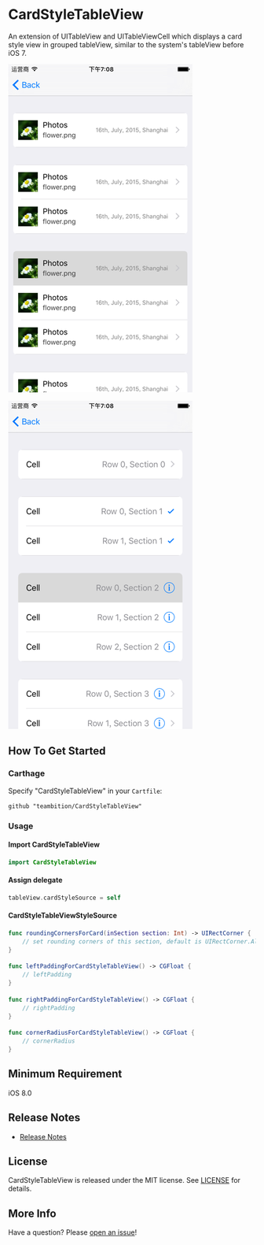 # CardStyleTableView
An extension of UITableView and UITableViewCell which displays a card style view in grouped tableView, similar to the system's tableView before iOS 7.

![Screenshot](Screenshots/Screenshot-1.png "Screenshot-1")

![Screenshot](Screenshots/Screenshot-2.png "Screenshot-2")


## How To Get Started
### Carthage
Specify "CardStyleTableView" in your ```Cartfile```:
```ogdl 
github "teambition/CardStyleTableView"
```

### Usage
####  Import CardStyleTableView
```swift
import CardStyleTableView
```

#### Assign delegate
```swift
tableView.cardStyleSource = self
```

####  CardStyleTableViewStyleSource
```swift
func roundingCornersForCard(inSection section: Int) -> UIRectCorner {
    // set rounding corners of this section, default is UIRectCorner.AllCorners
}

func leftPaddingForCardStyleTableView() -> CGFloat {
    // leftPadding
}

func rightPaddingForCardStyleTableView() -> CGFloat {
    // rightPadding
}

func cornerRadiusForCardStyleTableView() -> CGFloat {
    // cornerRadius
}
```

## Minimum Requirement
iOS 8.0

## Release Notes
* [Release Notes](https://github.com/teambition/CardStyleTableView/releases)

## License
CardStyleTableView is released under the MIT license. See [LICENSE](https://github.com/teambition/CardStyleTableView/blob/master/LICENSE.md) for details.

## More Info
Have a question? Please [open an issue](https://github.com/teambition/CardStyleTableView/issues/new)!
